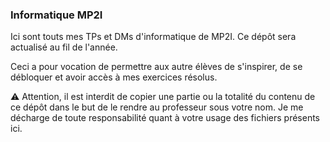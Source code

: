 ### Informatique MP2I ###
Ici sont touts mes TPs et DMs d'informatique de MP2I. 
Ce dépôt sera actualisé au fil de l'année.

Ceci a pour vocation de permettre aux autre élèves de s'inspirer, de se débloquer et avoir accès à mes exercices résolus.

:warning: Attention, il est interdit de copier une partie ou la totalité du contenu de ce dépôt dans le but de le rendre au professeur sous votre nom. Je me décharge de toute responsabilité quant à votre usage des fichiers présents ici.




